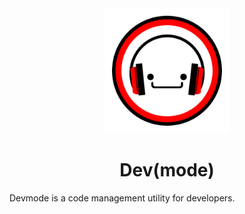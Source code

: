 <div align="center">
    <img width=200 src="assets/logo.png"/>
    <h1>Dev(mode)</h1>
</div>

Devmode is a code management utility for developers.
